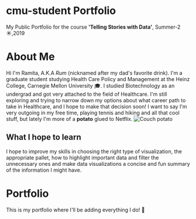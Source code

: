 # cmu-student Portfolio
My Public Portfolio for the course **'Telling Stories with Data'**, Summer-2 :sunny:,2019

# About Me
Hi I'm Ramita, A.K.A *Rum* (nicknamed after my dad's favorite drink). I'm a graduate student studying Health Care Policy and Management at the Heinz College, Carnegie Mellon University :mortar_board:. I studied Biotechnology as an undergrad and got very attached to the field of Healthcare. I'm still exploring and trying to narrow down my options about what career path to take in Healthcare, and I hope to make that decision soon! I want to say I'm very outgoing in my free time, playing tennis and hiking and all that cool stuff, but lately I'm more of a **potato** glued to Netflix. 
![Couch potato](https://www.pinclipart.com/maxpin/hxxxRR/)

## What I hope to learn
I hope to improve my skills in choosing the right type of visualization, the appropriate pallet, how to highlight important data and filter the unnecessary ones and make data visualizations a concise and fun summary of the information I might have.

# Portfolio
This is my portfolio where I'll be adding everything I do! :dancers:

